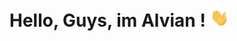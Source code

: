 # Hello, Guys, im Alvian  ! <img src="https://raw.githubusercontent.com/wgnalvian/wgnalvian/main/wave.gif" width="30px">



<!---
wgnalvian/wgnalvian is a ✨ special ✨ repository because its `README.md` (this file) appears on your GitHub profile.
You can click the Preview link to take a look at your changes.
--->
